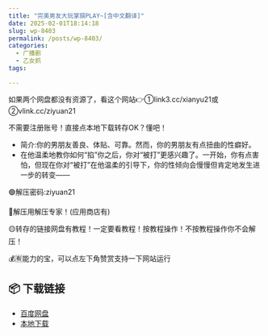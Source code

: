 ```yaml
---
title: "完美男友大玩掌掴PLAY~[含中文翻译]"
date: 2025-02-01T18:14:18
slug: wp-8403
permalink: /posts/wp-8403/
categories:
  - 广播剧
  - 乙女抓
tags:

---
```


如果两个网盘都没有资源了，看这个网站👉①link3.cc/xianyu21或②vlink.cc/ziyuan21

不需要注册账号！直接点本地下载转存OK？懂吧！

*   简介:你的男朋友善良、体贴、可靠。然而，你的男朋友有点扭曲的性癖好。
*   在他温柔地教你如何“掐”你之后，你对“被打”更感兴趣了。一开始，你有点害怕，但现在你对“被打”在他温柔的引导下，你的性倾向会慢慢但肯定地发生进一步的转变——

🟢解压密码:ziyuan21

🔵解压用解压专家！(应用商店有)

🟡转存的链接网盘有教程！一定要看教程！按教程操作！不按教程操作你不会解压！

💰🈶能力的宝，可以点左下角赞赏支持一下网站运行

## 📦 下载链接
- [百度网盘](https://blziyuan21.com/pay-download/8403?key=7cca04fb2e&down_id=0)
- [本地下载](https://blziyuan21.com/pay-download/8403?key=7cca04fb2e&down_id=1)

